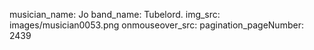 musician_name: Jo
band_name: Tubelord.
img_src: images/musician0053.png
onmouseover_src: 
pagination_pageNumber: 2439